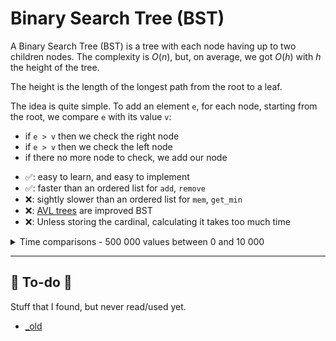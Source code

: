 # Binary Search Tree (BST)

<div class="row row-cols-md-2"><div>

A Binary Search Tree (BST) is a tree with each node having up to two children nodes. The complexity is $O{(n)}$, but, on average, we got $O{(h)}$ with $h$ the height of the tree.

The height is the length of the longest path from the root to a leaf.

The idea is quite simple. To add an element `e`, for each node, starting from the root, we compare `e` with its value `v`:

* if `e > v` then we check the right node
* if `e > v` then we check the left node
* if there no more node to check, we add our node
</div><div>

* ✅: easy to learn, and easy to implement
* ✅: faster than an ordered list for `add`, `remove`
* ❌: sightly slower than an ordered list for `mem`, `get_min`
* ❌: [AVL trees](../avl/index.md) are improved BST
* ❌: Unless storing the cardinal, calculating it takes too much time

<details class="details-n">
<summary>Time comparisons - 500 000 values between 0 and 10 000</summary>

Test results of an implementation in [OCaml](/programming-languages/high-level/func/ocaml/index.md).

```text!
>>>>>>>>>> TIME FOR LISTS <<<<<<<<<<
Average time of add:                     0.000046
Average time of remove:                  0.000047
Average time for mem:                    0.002340
Average time for get_min:                0.001870
Average time for cardinal:               0.353290 (long)
>>>>>>>>>> TIME FOR BST <<<<<<<<<<
Average time of add:                     0.000002
Average time of remove:                  0.000002
Average time for mem:                    0.006270
Average time for get_min:                0.003290
Average time for cardinal:               inf (too long)
```
</details>
</div></div>

<hr class="sep-both">

## 👻 To-do 👻

Stuff that I found, but never read/used yet.

<div class="row row-cols-md-2"><div>

* [_old](_old.md)
</div><div>
</div></div>